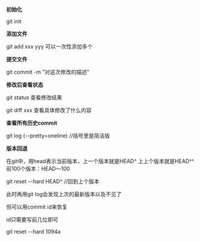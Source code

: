 **初始化**

git init

**添加文件**

git add xxx yyy 可以一次性添加多个

**提交文件**

git commit -m "对这次修改的描述"

**修改后查看状态**

git status 查看修改结果

git diff xxx 查看具体修改了什么内容

**查看所有历史commit**

git log (--pretty=oneline) //括号里是简洁版

**版本回退**

在git中，用head表示当前版本，上一个版本就是HEAD^ 上上个版本就是HEAD^^  前100个版本：HEAD～100

git reset --hard HEAD^ //回到上个版本

此时再用git log会发现上次的最新版本以及不见了

但可以用commit id来恢复

id只需要写前几位即可

git reset --hard 1094a